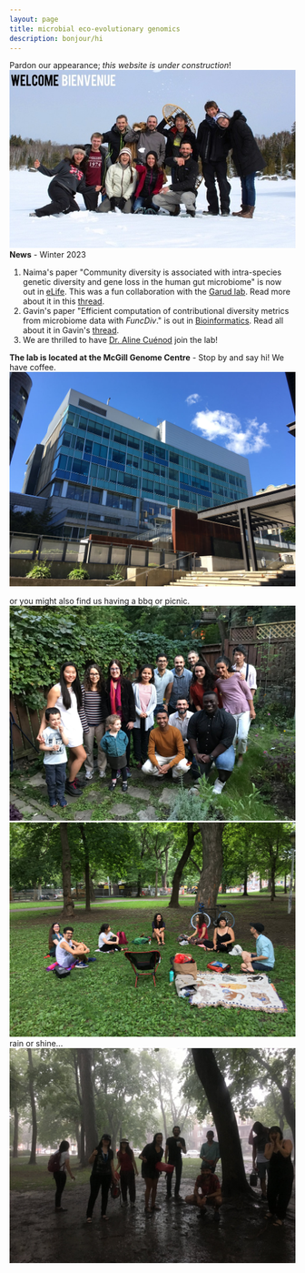 ```yaml
---
layout: page
title: microbial eco-evolutionary genomics
description: bonjour/hi
---
```

Pardon our appearance; *this website is under construction*!  
![Lab photo](assets/pics/welcome.jpg)
**News** - Winter 2023 

1. Naima's paper "Community diversity is associated with intra-species genetic diversity and gene loss in the human gut microbiome" is now out in [eLife](https://elifesciences.org/articles/78530). This was a fun collaboration with the [Garud lab](https://bioscience.ucla.edu/people/nandita-garud/). Read more about it in this [thread](https://twitter.com/bjesseshapiro/status/1623759198516305920?s=20).
2. Gavin's paper "Efficient computation of contributional diversity metrics from microbiome data with *FuncDiv*." is out in [Bioinformatics](https://doi.org/10.1093/bioinformatics/btac809). Read all about it in Gavin's [thread](https://twitter.com/gavin_m_douglas/status/1622951069293903874?s=20).
3. We are thrilled to have [Dr. Aline Cuénod](https://scholar.google.com/citations?user=6OxAByoAAAAJ&hl=en) join the lab!


**The lab is located at the McGill Genome Centre** - Stop by and say hi! We have coffee.  
![centre](assets/pics/genomecentre.jpeg)

or you might also find us having a bbq or picnic. 
![bbq2019](assets/pics/bbq2019.jpeg)  
![picnic](assets/pics/picnic1.jpeg)  
rain or shine...  
![picnic](assets/pics/picnic2.jpeg)